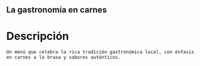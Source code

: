 ## La gastronomía en carnes


# Descripción

    Un menú que celebra la rica tradición gastronómica local, con énfasis en carnes a la brasa y sabores auténticos.

